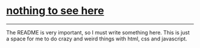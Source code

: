 # [nothing to see here](http://jasonspd.github.io/)
-----

The README is very important, so I must write something here. This is just a space for me to do crazy and weird things with html, css and javascript.